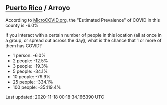 
## [Puerto Rico](/united-states/puerto-rico) / Arroyo

According to [MicroCOVID.org](http://microcovid.org),
the "Estimated Prevalence" of COVID in this county is -6.0%

If you interact with a certain number of people in this location
(all at once in a group, or spread out across the day), what is the chance that
1 or more of them has COVID?

- 1 person: -6.0%
- 2 people: -12.5%
- 3 people: -19.3%
- 5 people: -34.1%
- 10 people: -79.9%
- 25 people: -334.1%
- 100 people: -35419.4%

Last updated: 2020-11-18 00:18:34.166390 UTC
